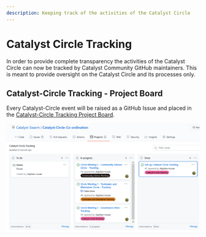 ```yaml
---
description: Keeping track of the activities of the Catalyst Circle
---
```


# Catalyst Circle Tracking

In order to provide complete transparency the activities of the Catalyst Circle can now be tracked by Catalyst Community GitHub maintainers. This is meant to provide oversight on the Catalyst Circle and its processes only.

## Catalyst-Circle Tracking - Project Board

Every Catalyst-Circle event will be raised as a GitHub Issue and placed in the [Catalyst-Circle Tracking Project Board](https://github.com/Catalyst-Swarm/Catalyst-Circle-Co-ordination/projects/2).

![Catalyst-Circle Tracking - Project Board](.gitbook/assets/2021-07-18-3-.png)







